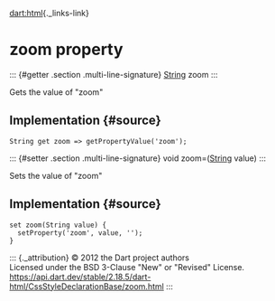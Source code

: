 [dart:html](../../dart-html/dart-html-library){._links-link}

zoom property
=============

::: {#getter .section .multi-line-signature}
[String](../../dart-core/string-class) zoom
:::

Gets the value of \"zoom\"

Implementation {#source}
--------------

``` {.language-dart data-language="dart"}
String get zoom => getPropertyValue('zoom');
```

::: {#setter .section .multi-line-signature}
void zoom=([String](../../dart-core/string-class) value)
:::

Sets the value of \"zoom\"

Implementation {#source}
--------------

``` {.language-dart data-language="dart"}
set zoom(String value) {
  setProperty('zoom', value, '');
}
```

::: {._attribution}
© 2012 the Dart project authors\
Licensed under the BSD 3-Clause \"New\" or \"Revised\" License.\
<https://api.dart.dev/stable/2.18.5/dart-html/CssStyleDeclarationBase/zoom.html>
:::
